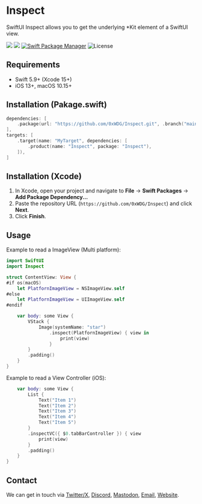 # Inspect

SwiftUI Inspect allows you to get the underlying \*Kit element of a SwiftUI view.

[![](https://img.shields.io/endpoint?url=https%3A%2F%2Fswiftpackageindex.com%2Fapi%2Fpackages%2F0xWDG%2FInspect%2Fbadge%3Ftype%3Dplatforms)](https://swiftpackageindex.com/0xWDG/Inspect)
[![](https://img.shields.io/endpoint?url=https%3A%2F%2Fswiftpackageindex.com%2Fapi%2Fpackages%2F0xWDG%2FInspect%2Fbadge%3Ftype%3Dswift-versions)](https://swiftpackageindex.com/0xWDG/Inspect)
[![Swift Package Manager](https://img.shields.io/badge/SPM-compatible-brightgreen.svg)](https://swift.org/package-manager)
![License](https://img.shields.io/github/license/0xWDG/Inspect)

## Requirements

- Swift 5.9+ (Xcode 15+)
- iOS 13+, macOS 10.15+

## Installation (Pakage.swift)

```swift
dependencies: [
    .package(url: "https://github.com/0xWDG/Inspect.git", .branch("main")),
],
targets: [
    .target(name: "MyTarget", dependencies: [
        .product(name: "Inspect", package: "Inspect"),
    ]),
]
```

## Installation (Xcode)

1. In Xcode, open your project and navigate to **File** → **Swift Packages** → **Add Package Dependency...**
2. Paste the repository URL (`https://github.com/0xWDG/Inspect`) and click **Next**.
3. Click **Finish**.

## Usage

Example to read a ImageView (Multi platform):

```swift
import SwiftUI
import Inspect

struct ContentView: View {
#if os(macOS)
    let PlatfornImageView = NSImageView.self
#else
    let PlatfornImageView = UIImageView.self
#endif

    var body: some View {
        VStack {
            Image(systemName: "star")
                .inspect(PlatfornImageView) { view in
                    print(view)
                }
        }
        .padding()
    }
}
```

Example to read a View Controller (iOS):

```swift
    var body: some View {
        List {
            Text("Item 1")
            Text("Item 2")
            Text("Item 3")
            Text("Item 4")
            Text("Item 5")
        }
        .inspectVC({ $0.tabBarController }) { view
            print(view)
        }
        .padding()
    }
}
```

## Contact

We can get in touch via [Twitter/X](https://twitter.com/0xWDG), [Discord](https://discordapp.com/users/918438083861573692), [Mastodon](https://iosdev.space/@0xWDG), [Email](mailto:email+oss@wesleydegroot.nl), [Website](https://wesleydegroot.nl).
